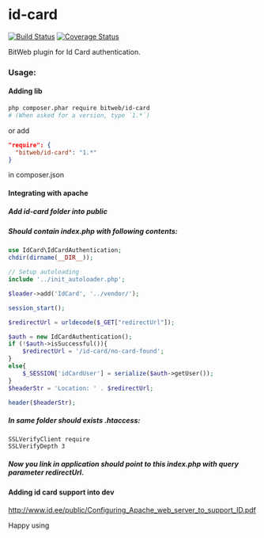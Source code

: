 id-card
=======
[![Build Status](https://travis-ci.org/BitWeb/id-card.png?branch=master)](https://travis-ci.org/BitWeb/id-card)
[![Coverage Status](https://coveralls.io/repos/BitWeb/id-card/badge.png)](https://coveralls.io/r/BitWeb/id-card)

BitWeb plugin for Id Card authentication.

### Usage:

#### Adding lib
```sh
php composer.phar require bitweb/id-card
# (When asked for a version, type `1.*`)
```

or add 
```json
"require": {
  "bitweb/id-card": "1.*"
}
```
in composer.json

#### Integrating with apache

##### Add id-card folder into public
##### Should contain index.php with following contents:
```php
use IdCard\IdCardAuthentication;
chdir(dirname(__DIR__));

// Setup autoloading
include '../init_autoloader.php';

$loader->add('IdCard', '../vendor/');

session_start();

$redirectUrl = urldecode($_GET["redirectUrl"]);

$auth = new IdCardAuthentication();
if (!$auth->isSuccessful()){
	$redirectUrl = '/id-card/no-card-found';
}
else{
 	$_SESSION['idCardUser'] = serialize($auth->getUser());
}
$headerStr = 'Location: ' . $redirectUrl;

header($headerStr);
```
##### In same folder should exists .htaccess:
```
SSLVerifyClient require
SSLVerifyDepth 3
```
##### Now you link in application should point to this index.php with query parameter redirectUrl.


#### Adding id card support into dev
http://www.id.ee/public/Configuring_Apache_web_server_to_support_ID.pdf

Happy using
